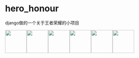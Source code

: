 # hero_honour
django做的一个关于王者荣耀的小项目
<style>
img{
  float:left;
 }
</style>
 <img src="https://timgsa.baidu.com/timg?image&quality=80&size=b9999_10000&sec=1562685104160&di=f27a6b86a63c849c2c8789f3f9338d82&imgtype=0&src=http%3A%2F%2Fpic.87g.com%2Fupload%2F2017%2F0102%2F20170102085935367.jpg" alt="" width="70px" height="75px" >
<img src="https://timgsa.baidu.com/timg?image&quality=80&size=b9999_10000&sec=1562685104244&di=424e8eb60fd8752a9e53145c34eff764&imgtype=0&src=http%3A%2F%2Fimage.uczzd.cn%2F14357560211971134267.jpg" alt="" width="70px" height="75px" >
<img src="https://timgsa.baidu.com/timg?image&quality=80&size=b9999_10000&sec=1562685104244&di=c113767f171540f2bb4f5c461b3d55d3&imgtype=0&src=http%3A%2F%2Fimg1.famulei.com%2Fm%2F0%2Fp%2F178%2F1715462358279.jpg" alt="" width="70px" height="75px" >
<img src="https://timgsa.baidu.com/timg?image&quality=80&size=b9999_10000&sec=1562685104244&di=ef4d2fe6b5a1ed794e890a9d5ac076d2&imgtype=0&src=http%3A%2F%2Fi1.hdslb.com%2Fbfs%2Farchive%2Ffaa0aaa37898167dce8292961e42e4c28c685cc4.jpg" alt="" width="70px" height="75px" >
<img src="https://timgsa.baidu.com/timg?image&quality=80&size=b9999_10000&sec=1562685104244&di=23eed79767babca92a1a569016698dc5&imgtype=0&src=http%3A%2F%2Fwww.downxia.com%2Fuploadfiles%2F2017%2F0722%2F20170722042217658.jpg" alt="" width="70px" height="75px" >
<img src="https://timgsa.baidu.com/timg?image&quality=80&size=b9999_10000&sec=1562685104244&di=d195b197fa27f83b3914a59981faa5f4&imgtype=0&src=http%3A%2F%2Fwww.33lc.com%2Fuploadfile%2F2017%2F1015%2F20171015113647374.jpg" alt="" width="70px" height="75px" >

